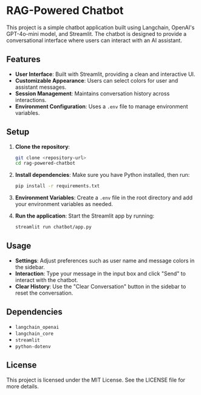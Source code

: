 # RAG-Powered Chatbot

This project is a simple chatbot application built using Langchain, OpenAI's GPT-4o-mini model, and Streamlit. The chatbot is designed to provide a conversational interface where users can interact with an AI assistant.

## Features

- **User Interface**: Built with Streamlit, providing a clean and interactive UI.
- **Customizable Appearance**: Users can select colors for user and assistant messages.
- **Session Management**: Maintains conversation history across interactions.
- **Environment Configuration**: Uses a `.env` file to manage environment variables.

## Setup

1. **Clone the repository**:
   ```bash
   git clone <repository-url>
   cd rag-powered-chatbot
   ```

2. **Install dependencies**:
   Make sure you have Python installed, then run:
   ```bash
   pip install -r requirements.txt
   ```

3. **Environment Variables**:
   Create a `.env` file in the root directory and add your environment variables as needed.

4. **Run the application**:
   Start the Streamlit app by running:
   ```bash
   streamlit run chatbot/app.py
   ```

## Usage

- **Settings**: Adjust preferences such as user name and message colors in the sidebar.
- **Interaction**: Type your message in the input box and click "Send" to interact with the chatbot.
- **Clear History**: Use the "Clear Conversation" button in the sidebar to reset the conversation.

## Dependencies

- `langchain_openai`
- `langchain_core`
- `streamlit`
- `python-dotenv`

## License

This project is licensed under the MIT License. See the LICENSE file for more details.
